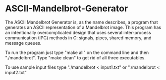 # ASCII-Mandelbrot-Generator
The ASCII Mandelbrot Generator is, as the name describes, a program that generates an ASCII representation of a Mandelbrot image. This program has an intentionally overcomplicated design that uses several inter-process communication (IPC) methods in C: signals, pipes, shared memory, and message queues.

To run the program just type "make all" on the command line and then "./mandelbrot".
Type "make clean" to get rid of all three executables.

To use sample input files type "./mandelbrot < input1.txt" or "./mandelbrot < input2.txt"

